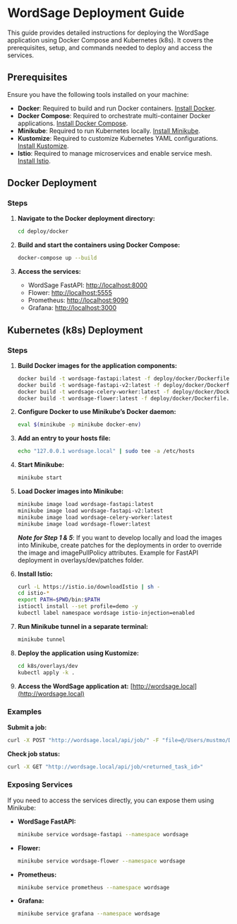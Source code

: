 # WordSage Deployment Guide

This guide provides detailed instructions for deploying the WordSage application using Docker Compose and Kubernetes (k8s). It covers the prerequisites, setup, and commands needed to deploy and access the services.

## Prerequisites

Ensure you have the following tools installed on your machine:

- **Docker**: Required to build and run Docker containers. [Install Docker](https://www.docker.com/get-started).
- **Docker Compose**: Required to orchestrate multi-container Docker applications. [Install Docker Compose](https://docs.docker.com/compose/install/).
- **Minikube**: Required to run Kubernetes locally. [Install Minikube](https://minikube.sigs.k8s.io/docs/start/).
- **Kustomize**: Required to customize Kubernetes YAML configurations. [Install Kustomize](https://kubectl.docs.kubernetes.io/installation/kustomize/).
- **Istio**: Required to manage microservices and enable service mesh. [Install Istio](https://istio.io/latest/docs/setup/getting-started/#download).

## Docker Deployment

### Steps

1. **Navigate to the Docker deployment directory:**
    ```bash
    cd deploy/docker
    ```

2. **Build and start the containers using Docker Compose:**
    ```bash
    docker-compose up --build
    ```

3. **Access the services:**
    - WordSage FastAPI: [http://localhost:8000](http://localhost:8000)
    - Flower: [http://localhost:5555](http://localhost:5555)
    - Prometheus: [http://localhost:9090](http://localhost:9090)
    - Grafana: [http://localhost:3000](http://localhost:3000)

## Kubernetes (k8s) Deployment

### Steps

1. **Build Docker images for the application components:**
    ```bash
    docker build -t wordsage-fastapi:latest -f deploy/docker/Dockerfile.fastapi .
    docker build -t wordsage-fastapi-v2:latest -f deploy/docker/Dockerfile.fastapi_v2 .
    docker build -t wordsage-celery-worker:latest -f deploy/docker/Dockerfile.celery_worker .
    docker build -t wordsage-flower:latest -f deploy/docker/Dockerfile.flower .
    ```

2. **Configure Docker to use Minikube’s Docker daemon:**
    ```bash
    eval $(minikube -p minikube docker-env)
    ```

3. **Add an entry to your hosts file:**
    ```bash
    echo "127.0.0.1 wordsage.local" | sudo tee -a /etc/hosts
    ```

4. **Start Minikube:**
    ```bash
    minikube start
    ```

5. **Load Docker images into Minikube:**
    ```bash
    minikube image load wordsage-fastapi:latest
    minikube image load wordsage-fastapi-v2:latest
    minikube image load wordsage-celery-worker:latest
    minikube image load wordsage-flower:latest
    ```

    ***Note for Step 1 & 5***: If you want to develop locally and load the images into Minikube, create patches for the deployments in order to override the image and imagePullPolicy attributes. Example for FastAPI deployment in overlays/dev/patches folder.

6. **Install Istio:**
    ```bash
    curl -L https://istio.io/downloadIstio | sh -
    cd istio-*
    export PATH=$PWD/bin:$PATH
    istioctl install --set profile=demo -y
    kubectl label namespace wordsage istio-injection=enabled
    ```

7. **Run Minikube tunnel in a separate terminal:**
    ```bash
    minikube tunnel
    ```

8. **Deploy the application using Kustomize:**
    ```bash
    cd k8s/overlays/dev
    kubectl apply -k .
    ```

9. **Access the WordSage application at:**
    [http://wordsage.local](http://wordsage.local)

### Examples

**Submit a job:**
```bash
curl -X POST "http://wordsage.local/api/job/" -F "file=@/Users/mustmo/Downloads/example-articles.zip"
```

**Check job status:**
```bash
curl -X GET "http://wordsage.local/api/job/<returned_task_id>"
```

### Exposing Services

If you need to access the services directly, you can expose them using Minikube:

- **WordSage FastAPI:**
    ```bash
    minikube service wordsage-fastapi --namespace wordsage
    ```

- **Flower:**
    ```bash
    minikube service wordsage-flower --namespace wordsage
    ```

- **Prometheus:**
    ```bash
    minikube service prometheus --namespace wordsage
    ```

- **Grafana:**
    ```bash
    minikube service grafana --namespace wordsage
    ```

